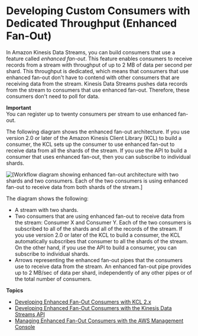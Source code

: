# Developing Custom Consumers with Dedicated Throughput \(Enhanced Fan\-Out\)<a name="enhanced-consumers"></a>

In Amazon Kinesis Data Streams, you can build consumers that use a feature called *enhanced fan\-out*\. This feature enables consumers to receive records from a stream with throughput of up to 2 MB of data per second per shard\. This throughput is dedicated, which means that consumers that use enhanced fan\-out don't have to contend with other consumers that are receiving data from the stream\. Kinesis Data Streams pushes data records from the stream to consumers that use enhanced fan\-out\. Therefore, these consumers don't need to poll for data\.

**Important**  
You can register up to twenty consumers per stream to use enhanced fan\-out\. 

The following diagram shows the enhanced fan\-out architecture\. If you use version 2\.0 or later of the Amazon Kinesis Client Library \(KCL\) to build a consumer, the KCL sets up the consumer to use enhanced fan\-out to receive data from all the shards of the stream\. If you use the API to build a consumer that uses enhanced fan\-out, then you can subscribe to individual shards\.

![\[Workflow diagram showing enhanced fan-out architecture with two shards and two consumers. Each of the two consumers is using enhanced fan-out to receive data from both shards of the stream.\]](http://docs.aws.amazon.com/streams/latest/dev/images/enhanced_fan-out.png)

The diagram shows the following: 
+ A stream with two shards\.
+ Two consumers that are using enhanced fan\-out to receive data from the stream: Consumer X and Consumer Y\. Each of the two consumers is subscribed to all of the shards and all of the records of the stream\. If you use version 2\.0 or later of the KCL to build a consumer, the KCL automatically subscribes that consumer to all the shards of the stream\. On the other hand, if you use the API to build a consumer, you can subscribe to individual shards\. 
+ Arrows representing the enhanced fan\-out pipes that the consumers use to receive data from the stream\. An enhanced fan\-out pipe provides up to 2 MB/sec of data per shard, independently of any other pipes or of the total number of consumers\.

**Topics**
+ [Developing Enhanced Fan\-Out Consumers with KCL 2\.x](building-enhanced-consumers-kcl.md)
+ [Developing Enhanced Fan\-Out Consumers with the Kinesis Data Streams API](building-enhanced-consumers-api.md)
+ [Managing Enhanced Fan\-Out Consumers with the AWS Management Console](building-enhanced-consumers-console.md)